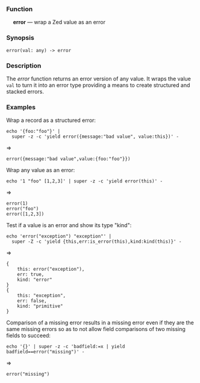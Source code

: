 ### Function

&emsp; **error** &mdash; wrap a Zed value as an error

### Synopsis

```
error(val: any) -> error
```

### Description

The _error_ function returns an error version of any value.
It wraps the value `val` to turn it into an error type providing
a means to create structured and stacked errors.

### Examples

Wrap a record as a structured error:
```mdtest-command
echo '{foo:"foo"}' |
  super -z -c 'yield error({message:"bad value", value:this})' -
```
=>
```mdtest-output
error({message:"bad value",value:{foo:"foo"}})
```

Wrap any value as an error:
```mdtest-command
echo '1 "foo" [1,2,3]' | super -z -c 'yield error(this)' -
```
=>
```mdtest-output
error(1)
error("foo")
error([1,2,3])
```

Test if a value is an error and show its type "kind":
```mdtest-command
echo 'error("exception") "exception"' |
  super -Z -c 'yield {this,err:is_error(this),kind:kind(this)}' -
```
=>
```mdtest-output
{
    this: error("exception"),
    err: true,
    kind: "error"
}
{
    this: "exception",
    err: false,
    kind: "primitive"
}
```

Comparison of a missing error results in a missing error even if they
are the same missing errors so as to not allow field comparisons of two
missing fields to succeed:
```mdtest-command
echo '{}' | super -z -c 'badfield:=x | yield badfield==error("missing")' -
```
=>
```mdtest-output
error("missing")
```
